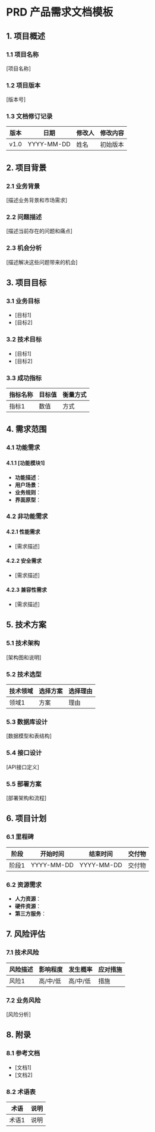 # PRD 产品需求文档模板

## 1. 项目概述

### 1.1 项目名称
[项目名称]

### 1.2 项目版本
[版本号]

### 1.3 文档修订记录
| 版本 | 日期 | 修改人 | 修改内容 |
|------|------|--------|----------|
| v1.0 | YYYY-MM-DD | 姓名 | 初始版本 |

## 2. 项目背景

### 2.1 业务背景
[描述业务背景和市场需求]

### 2.2 问题描述
[描述当前存在的问题和痛点]

### 2.3 机会分析
[描述解决这些问题带来的机会]

## 3. 项目目标

### 3.1 业务目标
- [目标1]
- [目标2]

### 3.2 技术目标
- [目标1]
- [目标2]

### 3.3 成功指标
| 指标名称 | 目标值 | 衡量方式 |
|----------|--------|----------|
| 指标1 | 数值 | 方式 |

## 4. 需求范围

### 4.1 功能需求
#### 4.1.1 [功能模块1]
- **功能描述**：
- **用户场景**：
- **业务规则**：
- **界面原型**：

### 4.2 非功能需求
#### 4.2.1 性能需求
- [需求描述]

#### 4.2.2 安全需求
- [需求描述]

#### 4.2.3 兼容性需求
- [需求描述]

## 5. 技术方案

### 5.1 技术架构
[架构图和说明]

### 5.2 技术选型
| 技术领域 | 选择方案 | 选择理由 |
|----------|----------|----------|
| 领域1 | 方案 | 理由 |

### 5.3 数据库设计
[数据模型和表结构]

### 5.4 接口设计
[API接口定义]

### 5.5 部署方案
[部署架构和流程]

## 6. 项目计划

### 6.1 里程碑
| 阶段 | 开始时间 | 结束时间 | 交付物 |
|------|----------|----------|--------|
| 阶段1 | YYYY-MM-DD | YYYY-MM-DD | 交付物 |

### 6.2 资源需求
- **人力资源**：
- **硬件资源**：
- **第三方服务**：

## 7. 风险评估

### 7.1 技术风险
| 风险描述 | 影响程度 | 发生概率 | 应对措施 |
|----------|----------|----------|----------|
| 风险1 | 高/中/低 | 高/中/低 | 措施 |

### 7.2 业务风险
[风险分析]

## 8. 附录

### 8.1 参考文档
- [文档1]
- [文档2]

### 8.2 术语表
| 术语 | 说明 |
|------|------|
| 术语1 | 说明 |